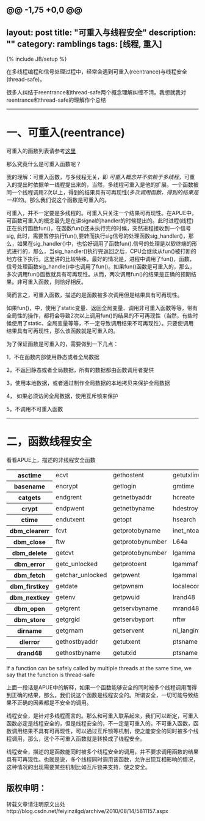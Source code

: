@@ -1,75 +0,0 @@
---
layout: post
title: "可重入与线程安全"
description: ""
category: ramblings
tags: [线程, 重入]
---
{% include JB/setup %}


在多线程编程和信号处理过程中，经常会遇到可重入(reentrance)与线程安全(thread-safe)。

很多人纠结于reentrance和thread-safe两个概念理解纠缠不清。我想就我对reentrance和thread-safe的理解作个总结

 

----------


# 一、可重入(reentrance) #
可重入的函数列表请参考[这里](http://go.paowang.net/blog/hufey/archives/013961.html) 

那么究竟什么是可重入函数呢？

 

我的理解：可重入函数，与多线程无关，即
*可重入概念并不依赖于多线程*，可重入的提出时依据单一线程提出来的，当然，多线程可重入是他的扩展。一个函数被同一个线程调用2次以上，得到的结果具有可再现性(*多次调用函数，得到的结果是一样的*)。那么我们说这个函数是可重入的。


可重入，并不一定要是多线程的。可重入只关注一个结果可再现性。在APUE中，可函数可重入的概念最先是在讲signal的handler的时候提出的。此时进程(线程)正在执行函数fun()，在函数fun()还未执行完的时候，突然进程接收到一个信号sig, 此时，需要暂停执行fun(),要转而执行sig信号的处理函数sig_handler()，那么，如果在sig_handler()中，也恰好调用了函数fun().信号的处理是以软终端的形式进行的，那么，当sig_handler()执行完返回之后，CPU会继续从fun()被打断的地方往下执行。这里讲的比较特殊，最好的情况是，进程中调用了fun()，函数，信号处理函数sig_handle()中也调用了fun()。如果fun()函数是可重入的，那么，多次调用fun()函数就具有可再现性。从而，两次调用fun()的结果是正确的预期结果。非可重入函数，则恰好相反。

简而言之，可重入函数，描述的是函数被多次调用但是结果具有可再现性。 

如果fun()，中，使用了static变量、返回全局变量、调用非可重入函数等等，带有全局性的操作，都将会导致2次以上调用fun()的结果的不可再现性（当然，有些时候使用了static、全局变量等等，不一定导致调用结果不可再现性）。只要使调用结果具有可再现性，那么该函数就是可重入的。

为了保证函数是可重入的，需要做到一下几点：

1，不在函数内部使用静态或者全局数据

2，不返回静态或者全局数据，所有的数据都由函数调用者提供

3，使用本地数据，或者通过制作全局数据的本地拷贝来保护全局数据

4， 如果必须访问全局数据，使用互斥锁来保护

5，不调用不可重入函数

 

----------

# 二，函数线程安全 #

 

看看APUE上，描述的非线程安全函数

 <table border="0" cellpadding="0" cellspacing="0" class="data-table-1" summary="POSIX.1 规范中的非线程安全函数" width="100%"><tbody><tr><th class="tb-row" scope="row">asctime</th><td>ecvt</td><td>gethostent</td><td>getutxline</td><td>putc_unlocked</td></tr><tr><th class="tb-row" scope="row">basename</th><td>encrypt</td><td>getlogin</td><td>gmtime</td><td>putchar_unlocked</td></tr><tr><th class="tb-row" scope="row">catgets</th><td>endgrent</td><td>getnetbyaddr</td><td>hcreate</td><td>putenv</td></tr><tr><th class="tb-row" scope="row">crypt</th><td>endpwent</td><td>getnetbyname</td><td>hdestroy</td><td>pututxline</td></tr><tr><th class="tb-row" scope="row">ctime</th><td>endutxent</td><td>getopt</td><td>hsearch</td><td>rand</td></tr><tr><th class="tb-row" scope="row">dbm_clearerr</th><td>fcvt</td><td>getprotobyname</td><td>inet_ntoa</td><td>readdir</td></tr><tr><th class="tb-row" scope="row">dbm_close</th><td>ftw</td><td>getprotobynumber</td><td>L64a</td><td>setenv</td></tr><tr><th class="tb-row" scope="row">dbm_delete</th><td>getcvt</td><td>getprotobynumber</td><td>lgamma</td><td>setgrent</td></tr><tr><th class="tb-row" scope="row">dbm_error</th><td>getc_unlocked</td><td>getprotoent</td><td>lgammaf</td><td>setkey</td></tr><tr><th class="tb-row" scope="row">dbm_fetch</th><td>getchar_unlocked</td><td>getpwent</td><td>lgammal</td><td>setpwent</td></tr><tr><th class="tb-row" scope="row">dbm_firstkey</th><td>getdate</td><td>getpwnam</td><td>localeconv</td><td>setutxent</td></tr><tr><th class="tb-row" scope="row">dbm_nextkey</th><td>getenv</td><td>getpwuid</td><td>lrand48</td><td>strerror</td></tr><tr><th class="tb-row" scope="row">dbm_open</th><td>getgrent</td><td>getservbyname</td><td>mrand48</td><td>strtok</td></tr><tr><th class="tb-row" scope="row">dbm_store</th><td>getgrgid</td><td>getservbyport</td><td>nftw</td><td>ttyname</td></tr><tr><th class="tb-row" scope="row">dirname</th><td>getgrnam</td><td>getservent</td><td>nl_langinfo</td><td>unsetenv</td></tr><tr><th class="tb-row" scope="row">dlerror</th><td>gethostbyaddr</td><td>getutxent</td><td>ptsname</td><td>wcstombs</td></tr><tr><th class="tb-row" scope="row">drand48</th><td>gethostbyname</td><td>getutxid</td><td>ptsname</td><td>ectomb</td></tr></tbody></table> 

If a function can be safely called by multiple threads at the same time, we say that the function is thread-safe

 
上面一段话是APUE中的解释，如果一个函数能够安全的同时被多个线程调用而得到正确的结果，那么，我们说这个函数是线程安全的。所谓安全，一切可能导致结果不正确的因素都是不安全的调用。


线程安全，是针对多线程而言的。那么和可重入联系起来，我们可以断定，可重入函数必定是线程安全的，但是线程安全的，不一定是可重入的。不可重入函数，函数调用结果不具有可再现性，可以通过互斥锁等机制，使之能安全的同时被多个线程调用，那么，这个不可重入函数就是转换成了线程安全。

 

线程安全，描述的是函数能同时被多个线程安全的调用，并不要求调用函数的结果具有可再现性。也就是说，多个线程同时调用该函数，允许出现互相影响的情况，这种情况的出现需要某些机制比如互斥锁来支持，使之安全。


## 版权申明： ##
转载文章请注明原文出处http://blog.csdn.net/feiyinzilgd/archive/2010/08/14/5811157.aspx